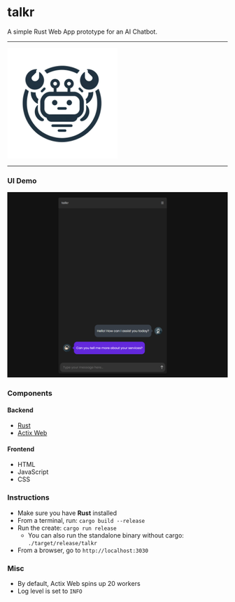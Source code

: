 # talkr
A simple Rust Web App prototype for an AI Chatbot.

<hr />

<img src="img/logo.webp" style="width: 50%; text-align: center;"/>

<hr />

### UI Demo

<img src="img/talkr.png" />

### Components

#### Backend
* [Rust](https://www.rust-lang.org/)
* [Actix Web](https://actix.rs/)

#### Frontend
* HTML
* JavaScript
* CSS

### Instructions

* Make sure you have **Rust** installed
* From a terminal, run: `cargo build --release`
* Run the create: `cargo run release`
  * You can also run the standalone binary without cargo: `./target/release/talkr`
* From a browser, go to `http://localhost:3030`

### Misc

* By default, Actix Web spins up 20 workers
* Log level is set to `INFO`


